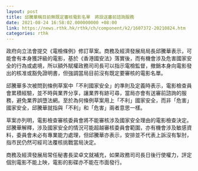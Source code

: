 ```yaml
---
layout: post
title: 邱騰華稱目前無既定審核電影名單　將設送審前諮詢服務
date: 2021-08-24 16:58:02.000000000 +08:00
link: https://news.rthk.hk/rthk/ch/component/k2/1607372-20210824.htm
categories: rthk
---
```


政府向立法會提交《電檢條例》修訂草案。商務及經濟發展局局長邱騰華表示，可能會有本身獲評級的電影，基於《香港國安法》落實後，而有機會涉及危害國家安全的行為或處境，所以額外賦權政務司司長可以指示電檢監督，撤銷本身向電影發出的核准或豁免證明書，但強調當局目前沒有既定要審核的電影名單。

邱騰華多次被問到條例草案中「不利國家安全」的準則及定義時表示，電影檢查員會累積經驗，並不時與業界分享，讓業界有跡可尋，當局亦會有送審前諮詢的服務，避免業界誤墮法網。至於為何條例草案用上「不利」國家安全，而非「危害」國家安全，邱騰華就指與「不利」和「危害」兩者意思一樣。

草案亦列明，電影檢查審核委員會將不能審核涉及國家安全理由的電影檢查決定。邱騰華解釋，涉及國家安全的情況可能超越審核委員會範圍，亦有機會涉及敏感資料，委員會未必有專業能力處理，但邱騰華亦表示，安排並不代表上訴沒有掣肘，指市民仍然可經司法覆核挑戰當局決定。

商務及經濟發展局常任秘書長梁卓文就補充，如果政務司司長日後行使權力，評定個別電影不能上映，電影的影碟亦不能在市面發行。
